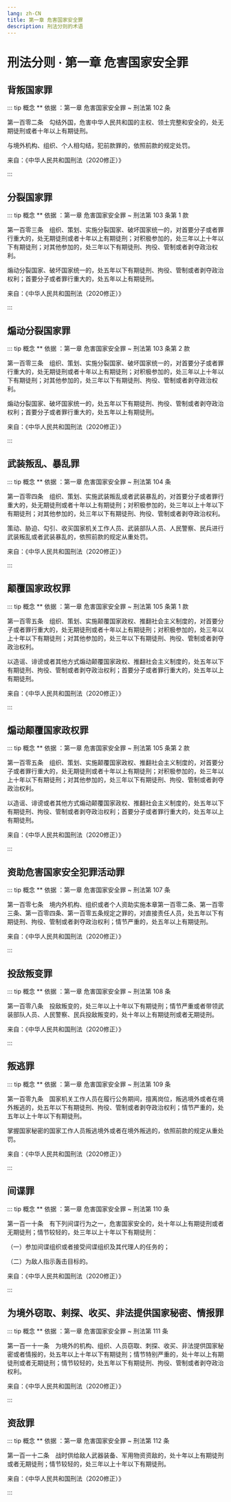 ```yaml
---
lang: zh-CN
title: 第一章 危害国家安全罪
description: 刑法分则的术语
---
```


# 刑法分则 · 第一章 危害国家安全罪

## 背叛国家罪

::: tip 概念
\*\* 依据 ：第一章 危害国家安全罪 ~ 刑法第 102 条

第一百零二条　勾结外国，危害中华人民共和国的主权、领土完整和安全的，处无期徒刑或者十年以上有期徒刑。

与境外机构、组织、个人相勾结，犯前款罪的，依照前款的规定处罚。

<p class="from">来自：《中华人民共和国刑法（2020修正）》</p>

:::

## 分裂国家罪

::: tip 概念
\*\* 依据 ：第一章 危害国家安全罪 ~ 刑法第 103 条第 1 款

第一百零三条　组织、策划、实施分裂国家、破坏国家统一的，对首要分子或者罪行重大的，处无期徒刑或者十年以上有期徒刑；对积极参加的，处三年以上十年以下有期徒刑；对其他参加的，处三年以下有期徒刑、拘役、管制或者剥夺政治权利。

煽动分裂国家、破坏国家统一的，处五年以下有期徒刑、拘役、管制或者剥夺政治权利；首要分子或者罪行重大的，处五年以上有期徒刑。

<p class="from">来自：《中华人民共和国刑法（2020修正）》</p>

:::

## 煽动分裂国家罪

::: tip 概念
\*\* 依据 ：第一章 危害国家安全罪 ~ 刑法第 103 条第 2 款

第一百零三条　组织、策划、实施分裂国家、破坏国家统一的，对首要分子或者罪行重大的，处无期徒刑或者十年以上有期徒刑；对积极参加的，处三年以上十年以下有期徒刑；对其他参加的，处三年以下有期徒刑、拘役、管制或者剥夺政治权利。

煽动分裂国家、破坏国家统一的，处五年以下有期徒刑、拘役、管制或者剥夺政治权利；首要分子或者罪行重大的，处五年以上有期徒刑。

<p class="from">来自：《中华人民共和国刑法（2020修正）》</p>

:::

## 武装叛乱、暴乱罪

::: tip 概念
\*\* 依据 ：第一章 危害国家安全罪 ~ 刑法第 104 条

第一百零四条　组织、策划、实施武装叛乱或者武装暴乱的，对首要分子或者罪行重大的，处无期徒刑或者十年以上有期徒刑；对积极参加的，处三年以上十年以下有期徒刑；对其他参加的，处三年以下有期徒刑、拘役、管制或者剥夺政治权利。

策动、胁迫、勾引、收买国家机关工作人员、武装部队人员、人民警察、民兵进行武装叛乱或者武装暴乱的，依照前款的规定从重处罚。

<p class="from">来自：《中华人民共和国刑法（2020修正）》</p>

:::

## 颠覆国家政权罪

::: tip 概念
\*\* 依据 ：第一章 危害国家安全罪 ~ 刑法第 105 条第 1 款

第一百零五条　组织、策划、实施颠覆国家政权、推翻社会主义制度的，对首要分子或者罪行重大的，处无期徒刑或者十年以上有期徒刑；对积极参加的，处三年以上十年以下有期徒刑；对其他参加的，处三年以下有期徒刑、拘役、管制或者剥夺政治权利。

以造谣、诽谤或者其他方式煽动颠覆国家政权、推翻社会主义制度的，处五年以下有期徒刑、拘役、管制或者剥夺政治权利；首要分子或者罪行重大的，处五年以上有期徒刑。

<p class="from">来自：《中华人民共和国刑法（2020修正）》</p>

:::

## 煽动颠覆国家政权罪

::: tip 概念
\*\* 依据 ：第一章 危害国家安全罪 ~ 刑法第 105 条第 2 款

第一百零五条　组织、策划、实施颠覆国家政权、推翻社会主义制度的，对首要分子或者罪行重大的，处无期徒刑或者十年以上有期徒刑；对积极参加的，处三年以上十年以下有期徒刑；对其他参加的，处三年以下有期徒刑、拘役、管制或者剥夺政治权利。

以造谣、诽谤或者其他方式煽动颠覆国家政权、推翻社会主义制度的，处五年以下有期徒刑、拘役、管制或者剥夺政治权利；首要分子或者罪行重大的，处五年以上有期徒刑。

<p class="from">来自：《中华人民共和国刑法（2020修正）》</p>

:::

## 资助危害国家安全犯罪活动罪

::: tip 概念
\*\* 依据 ：第一章 危害国家安全罪 ~ 刑法第 107 条

第一百零七条　境内外机构、组织或者个人资助实施本章第一百零二条、第一百零三条、第一百零四条、第一百零五条规定之罪的，对直接责任人员，处五年以下有期徒刑、拘役、管制或者剥夺政治权利；情节严重的，处五年以上有期徒刑。

<p class="from">来自：《中华人民共和国刑法（2020修正）》</p>

:::

## 投敌叛变罪

::: tip 概念
\*\* 依据 ：第一章 危害国家安全罪 ~ 刑法第 108 条

第一百零八条　投敌叛变的，处三年以上十年以下有期徒刑；情节严重或者带领武装部队人员、人民警察、民兵投敌叛变的，处十年以上有期徒刑或者无期徒刑。

<p class="from">来自：《中华人民共和国刑法（2020修正）》</p>

:::

## 叛逃罪

::: tip 概念
\*\* 依据 ：第一章 危害国家安全罪 ~ 刑法第 109 条

第一百零九条　国家机关工作人员在履行公务期间，擅离岗位，叛逃境外或者在境外叛逃的，处五年以下有期徒刑、拘役、管制或者剥夺政治权利；情节严重的，处五年以上十年以下有期徒刑。

掌握国家秘密的国家工作人员叛逃境外或者在境外叛逃的，依照前款的规定从重处罚。

<p class="from">来自：《中华人民共和国刑法（2020修正）》</p>

:::

## 间谍罪

::: tip 概念
\*\* 依据 ：第一章 危害国家安全罪 ~ 刑法第 110 条

第一百一十条　有下列间谍行为之一，危害国家安全的，处十年以上有期徒刑或者无期徒刑；情节较轻的，处三年以上十年以下有期徒刑：

（一）参加间谍组织或者接受间谍组织及其代理人的任务的；

（二）为敌人指示轰击目标的。

<p class="from">来自：《中华人民共和国刑法（2020修正）》</p>

:::

## 为境外窃取、剌探、收买、非法提供国家秘密、情报罪

::: tip 概念
\*\* 依据 ：第一章 危害国家安全罪 ~ 刑法第 111 条

第一百一十一条　为境外的机构、组织、人员窃取、刺探、收买、非法提供国家秘密或者情报的，处五年以上十年以下有期徒刑；情节特别严重的，处十年以上有期徒刑或者无期徒刑；情节较轻的，处五年以下有期徒刑、拘役、管制或者剥夺政治权利。

<p class="from">来自：《中华人民共和国刑法（2020修正）》</p>

:::

## 资敌罪

::: tip 概念
\*\* 依据 ：第一章 危害国家安全罪 ~ 刑法第 112 条

第一百一十二条　战时供给敌人武器装备、军用物资资敌的，处十年以上有期徒刑或者无期徒刑；情节较轻的，处三年以上十年以下有期徒刑。

<p class="from">来自：《中华人民共和国刑法（2020修正）》</p>

:::
